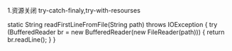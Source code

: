 1.资源关闭 try-catch-finaly,try-with-resourses

   static String readFirstLineFromFile(String path) throws IOException {
       try (BufferedReader br = new BufferedReader(new FileReader(path))) {
       return br.readLine();
 } 
}    